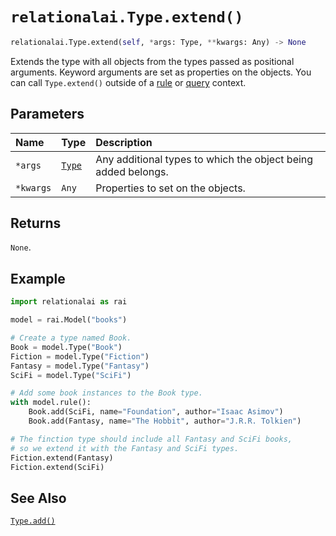 # `relationalai.Type.extend()`

```python
relationalai.Type.extend(self, *args: Type, **kwargs: Any) -> None
```

Extends the type with all objects from the types passed as positional arguments.
Keyword arguments are set as properties on the objects.
You can call `Type.extend()` outside of a [rule](../Model/rule.md) or [query](../Model/query.md) context.

## Parameters

| Name | Type | Description |
| :--- | :--- | :------ |
| `*args` | [`Type`](./README.md) | Any additional types to which the object being added belongs. |
| `*kwargs` | `Any` | Properties to set on the objects. |

## Returns

`None`.

## Example

```python
import relationalai as rai

model = rai.Model("books")

# Create a type named Book.
Book = model.Type("Book")
Fiction = model.Type("Fiction")
Fantasy = model.Type("Fantasy")
SciFi = model.Type("SciFi")

# Add some book instances to the Book type.
with model.rule():
    Book.add(SciFi, name="Foundation", author="Isaac Asimov")
    Book.add(Fantasy, name="The Hobbit", author="J.R.R. Tolkien")

# The finction type should include all Fantasy and SciFi books,
# so we extend it with the Fantasy and SciFi types.
Fiction.extend(Fantasy)
Fiction.extend(SciFi)
```

## See Also

[`Type.add()`](./add.md)
